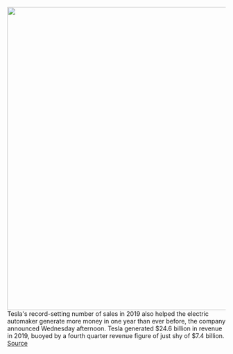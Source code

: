 <img src='https://cdn.vox-cdn.com/thumbor/MEirZ9WgDze6cx_pOh3xylQcqTY=/0x0:2040x1360/1200x800/filters:focal(865x732:1191x1058)/cdn.vox-cdn.com/uploads/chorus_image/image/66216369/jbareham_180213_2301_0168.0.jpg' width='700px' /><br/>
Tesla's record-setting number of sales in 2019 also helped the electric automaker generate more money in one year than ever before, the company announced Wednesday afternoon.  Tesla generated $24.6 billion in revenue in 2019, buoyed by a fourth quarter revenue figure of just shy of $7.4 billion.
<a href='https://www.theverge.com/2020/1/29/21113987/tesla-q4-2019-earnings-results-profit-revenue-model-3'> Source <a/>